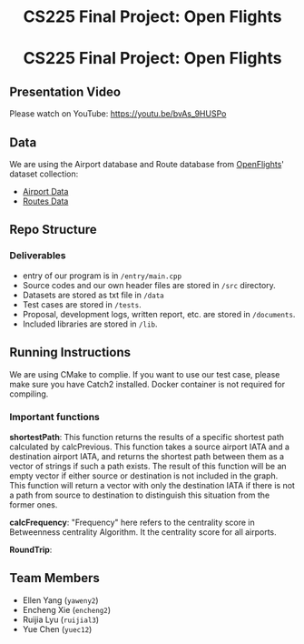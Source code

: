 <h1 align="center">CS225 Final Project: Open Flights</h1>

<h1 align="center">CS225 Final Project: Open Flights</h1>

## Presentation Video
Please watch on YouTube: https://youtu.be/bvAs_9HUSPo

## Data
We are using the Airport database and Route database from [OpenFlights](https://openflights.org/data.html)' dataset collection:
* [Airport Data](https://raw.githubusercontent.com/jpatokal/openflights/master/data/airports.dat)
* [Routes Data](https://raw.githubusercontent.com/jpatokal/openflights/master/data/routes.dat)

## Repo Structure
### Deliverables

- entry of our program is in `/entry/main.cpp`
- Source codes and our own header files are stored in `/src` directory. 
- Datasets are stored as txt file in `/data`
- Test cases are stored in `/tests`.
- Proposal, development logs, written report, etc. are stored in `/documents`. 
- Included libraries are stored in `/lib`. 

## Running Instructions

We are using CMake to complie. If you want to use our test case, please make sure you have Catch2 installed. Docker container is not required for compiling.

### Important functions

**shortestPath**: This function returns the results of a specific shortest path calculated by calcPrevious. This function takes a source airport IATA and a destination airport IATA, and returns the shortest path between them as a vector of strings if such a path exists. The result of this function will be an empty vector if either source or destination is not included in the graph. This function will return a vector with only the destination IATA if there is not a path from source to destination to distinguish this situation from the former ones.

**calcFrequency**: "Frequency" here refers to the centrality score in Betweenness centrality Algorithm. It the centrality score for all airports.

**RoundTrip**: 

## Team Members
* Ellen Yang (`yaweny2`)
* Encheng Xie (`encheng2`) 
* Ruijia Lyu (`ruijial3`)
* Yue Chen (`yuec12`)
